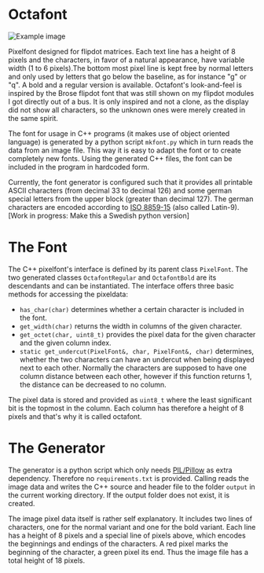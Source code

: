 # Octafont

![Example image](/img/example.png)

Pixelfont designed for flipdot matrices. Each text line has a height of 8 pixels and the characters, in favor of a natural appearance, have variable width (1 to 6 pixels).The bottom most pixel line is kept free by normal letters and only used by letters that go below the baseline, as for instance "g" or "q". A bold and a regular version is available. Octafont's look-and-feel is inspired by the Brose flipdot font that was still shown on my flipdot modules I got directly out of a bus. It is only inspired and not a clone, as the display did not show all characters, so the unknown ones were merely created in the same spirit.

The font for usage in C++ programs (it makes use of object oriented language) is generated by a python script `mkfont.py` which in turn reads the data from an image file. This way it is easy to adapt the font or to create completely new fonts. Using the generated C++ files, the font can be included in the program in hardcoded form.

Currently, the font generator is configured such that it provides all printable ASCII characters (from decimal 33 to decimal 126) and some german special letters from the upper block (greater than decimal 127). The german characters are encoded according to [ISO 8859-15](https://de.wikipedia.org/wiki/ISO_8859-15) (also called Latin-9).
[Work in progress: Make this a Swedish python version]

# The Font

The C++ pixelfont's interface is defined by its parent class `PixelFont`. The two generated classes `OctafontRegular` and `OctafontBold` are its descendants and can be instantiated. The interface offers three basic methods for accessing the pixeldata:

* `has_char(char)` determines whether a certain character is included in the font.
* `get_width(char)` returns the width in columns of the given character.
* `get_octet(char, uint8_t)` provides the pixel data for the given character and the given column index.
* `static get_undercut(PixelFont&, char, PixelFont&, char)` determines, whether the two characters can have an undercut when being displayed next to each other. Normally the characters are supposed to have one column distance between each other, however if this function returns 1, the distance can be decreased to no column.

The pixel data is stored and provided as `uint8_t` where the least significant bit is the topmost in the column. Each column has therefore a height of 8 pixels and that's why it is called octafont.

# The Generator

The generator is a python script which only needs [PIL/Pillow](https://pypi.org/project/Pillow/) as extra dependency. Therefore no `requirements.txt` is provided. Calling reads the image data and writes the C++ source and header file to the folder `output` in the current working directory. If the output folder does not exist, it is created.

The image pixel data itself is rather self explanatory. It includes two lines of characters, one for the normal variant and one for the bold variant. Each line has a height of 8 pixels and a special line of pixels above, which encodes the beginnings and endings of the characters. A red pixel marks the beginning of the character, a green pixel its end. Thus the image file has a total height of 18 pixels.
